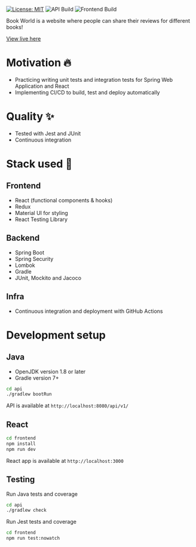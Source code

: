 [![License: MIT](https://img.shields.io/badge/License-MIT-blue.svg)](https://opensource.org/licenses/MIT)
![API Build](https://github.com/heidichiu/bookworld/actions/workflows/deploy-api.yml/badge.svg)
![Frontend Build](https://github.com/heidichiu/bookworld/actions/workflows/deploy-frontend.yml/badge.svg)

Book World is a website where people can share their reviews for different books!

[View live here](https://bookworld-client.herokuapp.com/)


# Motivation 🔥

* Practicing writing unit tests and integration tests for Spring Web Application and React
* Implementing CI/CD to build, test and deploy automatically

# Quality ✨

* Tested with Jest and JUnit
* Continuous integration

# Stack used 🧮
## Frontend
* React (functional components & hooks)
* Redux
* Material UI for styling
* React Testing Library

## Backend
* Spring Boot
* Spring Security
* Lombok
* Gradle
* JUnit, Mockito and Jacoco

## Infra
* Continuous integration and deployment with GitHub Actions


# Development setup

## Java
* OpenJDK version 1.8 or later
* Gradle version 7+

```bash
cd api
./gradlew bootRun

```
API is available at `http://localhost:8080/api/v1/`

## React
```bash
cd frontend
npm install
npm run dev
```
React app is available at `http://localhost:3000`

## Testing
Run Java tests and coverage
```bash
cd api
./gradlew check
```
Run Jest tests and coverage
```bash
cd frontend
npm run test:nowatch
```